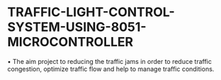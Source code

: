 # TRAFFIC-LIGHT-CONTROL-SYSTEM-USING-8051-MICROCONTROLLER
•	The aim project to reducing the traffic jams in order to reduce traffic congestion, optimize traffic flow
and help to manage traffic conditions.
